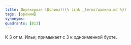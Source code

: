 ```yaml
---
title: Двуякорная [Долина]({% link _terms/долина.md %})
tags: [ороним]
synonyms:
quadrants: [В13]
---
```


К З от м. Ильи; примыкает с З к одноименной бухте.
